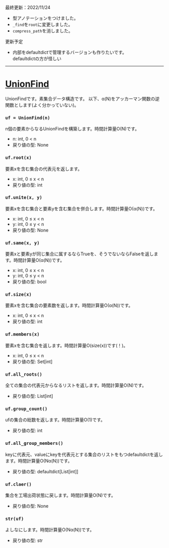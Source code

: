 最終更新：2022/11/24

- 型アノテーションをつけました。
- ```_find```を```root```に変更しました。
- ```compress_path```を消しました。

更新予定  
- 内部をdefaultdictで管理するバージョンも作りたいです。  
defaultdictの方が怪しい
_____
# [UnionFind](https://github.com/titanium-22/Library/blob/main/UnionFind/UnionFind.py)
UnionFindです。素集合データ構造です。 
以下、α(N)をアッカーマン関数の逆関数とします(よく分かっていない)。  


### ```uf = UnionFind(n)```
n個の要素からなるUnionFindを構築します。時間計算量O(N)です。
- n: int, 0 < n
- 戻り値の型: None

### ```uf.root(x)```
要素xを含む集合の代表元を返します。
- x: int, 0 ≤ x < n
- 戻り値の型: int

### ```uf.unite(x, y)```
要素xを含む集合と要素yを含む集合を併合します。時間計算量O(α(N))です。
- x: int, 0 ≤ x < n
- y: int, 0 ≤ y < n
- 戻り値の型: None

### ```uf.same(x, y)```
要素xと要素yが同じ集合に属するならTrueを、そうでないならFalseを返します。時間計算量O(α(N))です。
- x: int, 0 ≤ x < n
- y: int, 0 ≤ y < n
- 戻り値の型: bool

### ```uf.size(x)```
要素xを含む集合の要素数を返します。時間計算量O(α(N))です。
- x: int, 0 ≤ x < n
- 戻り値の型: int

### ```uf.members(x)```
要素xを含む集合を返します。時間計算量O(size(x))です(！)。
- x: int, 0 ≤ x < n
- 戻り値の型: Set[int]

### ```uf.all_roots()```
全ての集合の代表元からなるリストを返します。時間計算量O(N)です。
- 戻り値の型: List[int]

### ```uf.group_count()```
ufの集合の総数を返します。時間計算量O(1)です。
- 戻り値の型: int

### ```uf.all_group_members()```
keyに代表元、valueにkeyを代表元とする集合のリストをもつdefaultdictを返します。時間計算量O(Nα(N))です。
- 戻り値の型: defaultdict[List[int]]

### ```uf.claer()```
集合を工場出荷状態に戻します。時間計算量O(N)です。
- 戻り値の型: None

### ```str(uf)```
よしなにします。時間計算量O(Nα(N))です。
- 戻り値の型: str
